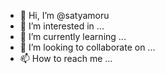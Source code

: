 - 👋 Hi, I’m @satyamoru
- 👀 I’m interested in ...
- 🌱 I’m currently learning ...
- 💞️ I’m looking to collaborate on ...
- 📫 How to reach me ...

<!---
satyamoru/satyamoru is a ✨ special ✨ repository because its `README.md` (this file) appears on your GitHub profile.
You can click the Preview link to take a look at your changes.
--->
